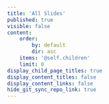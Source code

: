 ```yaml
---
title: 'All Slides'
published: true
visible: false
content:
    order:
        by: default
        dir: asc
    items: '@self.children'
    limit: 0
display_child_page_titles: true
display_content_titles: false
display_content_links: false
hide_git_sync_repo_link: true
---
```


